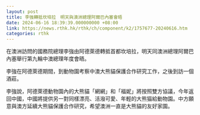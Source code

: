 ```yaml
---
layout: post
title: 李強轉抵坎培拉　明天與澳洲總理阿爾巴內塞會晤
date: 2024-06-16 18:39:39.000000000 +08:00
link: https://news.rthk.hk/rthk/ch/component/k2/1757677-20240616.htm
categories: rthk
---
```


在澳洲訪問的國務院總理李強由阿德萊德轉抵首都坎培拉，明天同澳洲總理阿爾巴內塞舉行第九輪中澳總理年度會晤。

李強在阿德萊德期間，到動物園考察中澳大熊貓保護合作研究工作，之後到訪一個酒莊。

李強說，阿德萊德動物園內的大熊貓「網網」和「福妮」將按照雙方協議，今年返回中國，中國將提供另一對同樣漂亮、活潑可愛、年輕的大熊猫給動物園。中方願意與澳方延續大熊貓保護合作研究，希望澳洲一直是大熊貓的友好家園。
